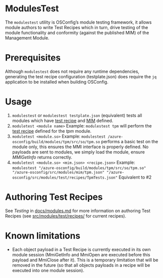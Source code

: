 # ModulesTest
The `modulestest` utility is OSConfig’s module testing framework, it allows module authors to write Test Recipes which in turn, drive testing of the module functionality and conformity (against the published MIM) of the Management Module.

# Prerequisites
Although `modulestest` does not require any runtime dependencies, generating the test recipe configuration (testplate.json) does require the `jq` application to be installed when building OSConfig.

# Usage
1. `modulestest` or `modulestest testplate.json` (equivalent) tests all modules which have [test recipe](https://github.com/Azure/azure-osconfig/tree/main/src/modules/test/recipes) and [MIM](https://github.com/Azure/azure-osconfig/tree/main/src/modules/mim) defined.
2. `moduletest <module name>` Example: `modulestest tpm` will perform the [test recipe](https://github.com/Azure/azure-osconfig/tree/main/src/modules/test/recipes) defined for the _tpm_ module.
3. `moduletest <module.so>` Example: `modulestest /azure-osconfig/build/modules/tpm/src/so/tpm.so` performs a basic test on the module only, this ensures the MMI interface is properly defined. No payloads are sent to modules, we simply load the module, ensure _MMIGetInfo_ returns correctly.
4. `moduletest <module.so> <mim.json> <recipe.json>` Example: `modulestest "/azure-osconfig/build/modules/tpm/src/so/tpm.so" "/azure-osconfig/src/modules/mim/tpm.json" "/azure-osconfig/src/modules/test/recipes/TpmTests.json"` Equivalent to #2

# Authoring Test Recipes
See *Testing* in [docs/modules.md](https://github.com/Azure/azure-osconfig/blob/main/docs/modules.md#13-testing) for more information on authoring Test Recipes (see [src/modules/test/recipes/](https://github.com/Azure/azure-osconfig/tree/main/src/modules/test/recipes) for current recipes).

# Known limitations
  - Each object payload in a Test Recipe is currently executed in its own module session (MmiGetInfo and MmiOpen are executed before this payload and MmiClose after it). This is a temporary limitation that will be removed in the future (so that all objects payloads in a recipe will be executed into one module session).